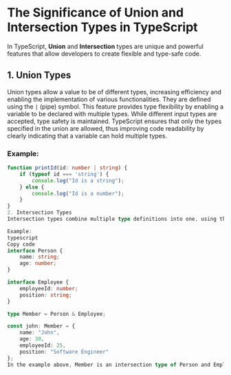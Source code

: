 # The Significance of Union and Intersection Types in TypeScript

In TypeScript, **Union** and **Intersection** types are unique and powerful features that allow developers to create flexible and type-safe code.

## 1. Union Types

Union types allow a value to be of different types, increasing efficiency and enabling the implementation of various functionalities. They are defined using the `|` (pipe) symbol. This feature provides type flexibility by enabling a variable to be declared with multiple types. While different input types are accepted, type safety is maintained. TypeScript ensures that only the types specified in the union are allowed, thus improving code readability by clearly indicating that a variable can hold multiple types.

### Example:
```typescript
function printId(id: number | string) {
    if (typeof id === 'string') {
        console.log("Id is a string");
    } else {
        console.log("Id is a number");
    }
}
2. Intersection Types
Intersection types combine multiple type definitions into one, using the & symbol. A variable of this type must satisfy all combined types. This feature ensures type composition by merging multiple type definitions, requiring the variable to meet all specified conditions. Intersection types are particularly useful for modeling complex objects, as they create composite types that inherit properties from multiple interfaces or types. They also promote code reusability by allowing developers to compose complex types without rewriting multiple type definitions.

Example:
typescript
Copy code
interface Person {
    name: string;
    age: number;
}

interface Employee {
    employeeId: number;
    position: string;
}

type Member = Person & Employee;

const john: Member = {
    name: "John",
    age: 30,
    employeeId: 25,
    position: "Software Engineer"
};
In the example above, Member is an intersection type of Person and Employee. The object john must satisfy all properties from both interfaces.